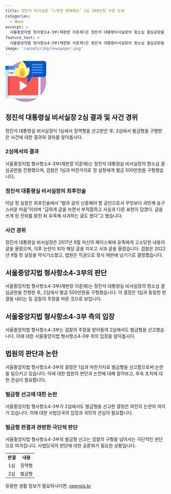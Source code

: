```yaml
---
title: 정진석 비서실장 ‘노무현 명예훼손’ 2심 500만원 구형 논쟁
categories:
  - News
excerpt: >
  서울중앙지법 형사항소4-3부(재판장 이훈재)은 정진석 대통령비서실장의 항소심 결심공판을 진행했고, 정 실장에게 벌금 500만원을 구형했다. 정 실장은 최후진술에서 신중한 말과 글로 국민에게 송구스러운 마음을 표현하고, 향후 공직에서 국민통합을 위해 노력할 것을 약속했다. 또한, 2017년 페이스북에 올린 노 전 대통령 부부에 관한 논란적인 글로 인해 유족에게 고소당했고, 검찰의 벌금형 구형을 받았으며, 이에 대한 항소심에서도 벌금형이 유지되었다.
feature_text: >
  서울중앙지법 형사항소4-3부(재판장 이훈재)은 정진석 대통령비서실장의 항소심 결심공판을 진행했고, 정 실장에게 벌금 500만원을 구형했다. 정 실장은 최후진술에서 신중한 말과 글로 국민에게 송구스러운 마음을 표현하고, 향후 공직에서 국민통합을 위해 노력할 것을 약속했다. 또한, 2017년 페이스북에 올린 노 전 대통령 부부에 관한 논란적인 글로 인해 유족에게 고소당했고, 검찰의 벌금형 구형을 받았으며, 이에 대한 항소심에서도 벌금형이 유지되었다.
image: '/assets/img/newspaper.png'
---
```


<p><img src="/assets/img/news.png" alt="rentncar 속보" /></p>

<h2 data-ke-size="size26">정진석 대통령실 비서실장 2심 결과 및 사건 경위</h2>

<p data-ke-size="size16">정진석 대통령실 비서실장이 1심에서 징역형을 선고받은 후, 2심에서 벌금형을 구형받은 사건에 대한 결과와 경위를 알아봅시다.</p>

<h3><b>2심에서의 결과</b></h3>

<p data-ke-size="size16">서울중앙지법 형사항소4-3부(재판장 이훈재)는 정진석 대통령실 비서실장의 항소심 결심공판을 진행했으며, 검찰은 1심과 마찬가지로 정 실장에게 벌금 500만원을 구형했습니다.</p>

<h3><b>정진석 대통령실 비서실장의 최후진술</b></h3>

<p data-ke-size="size16">이날 정 실장은 최후진술에서 “말과 글이 신중해야 할 공인으로서 무엇보다 국민께 송구스러운 마음”이라며 “급하게 글을 쓰면서 부적절하고 사실과 다른 표현이 담겼다. 글을 쓰게 된 진위를 밝힌 뒤 유족께 사과하는 글도 썼다”고 했습니다.</p>

<h3><b>사건 경위</b></h3>

<p data-ke-size="size16">정진석 대통령실 비서실장은 2017년 9월 자신의 페이스북에 유족에게 고소당한 내용의 글을 올렸으며, 이후 논란이 되자 해당 글을 지우고 사과 글을 올렸습니다. 검찰은 2022년 9월 정 실장을 약식기소했고, 법원은 직권으로 정식 재판에 넘기기로 결정했습니다.</p>

<h2 data-ke-size="size26">서울중앙지법 형사항소4-3부의 판단</h2>

<p data-ke-size="size16">서울중앙지법 형사항소4-3부(재판장 이훈재)는 정진석 대통령실 비서실장의 항소심 결심공판을 진행한 후, 2심에서 벌금 500만원을 구형했습니다. 이 결정은 1심과 동일한 판결을 내리는 등 검찰의 주장을 따른 것으로 보입니다.</p>

<h2 data-ke-size="size26">서울중앙지법 형사항소4-3부 측의 입장</h2>

<p data-ke-size="size16">서울중앙지법 형사항소4-3부는 검찰의 주장을 받아들여 2심에서도 벌금형을 선고했습니다. 이에 대한 서울중앙지법 형사항소4-3부 측의 입장을 알아봅시다.</p>

<h2 data-ke-size="size26">법원의 판단과 논란</h2>

<p data-ke-size="size16">서울중앙지법 형사항소4-3부의 결정은 1심과 마찬가지로 벌금형을 선고함으로써 논란을 일으키고 있습니다. 이에 대한 법원의 판단과 논란에 대해 알아보고, 후속 조치에 대한 관심이 필요합니다.</p>

<h3><b>벌금형 선고에 대한 논란</b></h3>

<p data-ke-size="size16">서울중앙지법 형사항소4-3부가 2심에서도 벌금형을 선고한 결정은 여전히 논란의 여지가 있습니다. 이에 대한 사법당국의 입장과 국민의 관심이 필요합니다.</p>

<h3><b>벌금형 판결과 관련한 극단적 판단</b></h3>

<p data-ke-size="size16">서울중앙지법 형사항소4-3부의 벌금형 선고는 검찰의 구형을 넘어서는 극단적인 판단으로 여겨집니다. 사법당국의 판단에 대한 공론화가 필요한 상황입니다.</p>

<table>
    <tbody>
        <tr>
            <td style="text-align: center; height: 17px;"><b>판결</b></td>
            <td style="text-align: center; height: 17px;"><b>내용</b></td>
        </tr>
        <tr>
            <td style="text-align: center; height: 17px;">1심</td>
            <td style="text-align: center; height: 17px;">징역형</td>
        </tr>
        <tr>
            <td style="text-align: center; height: 17px;">2심</td>
            <td style="text-align: center; height: 17px;">벌금형</td>
        </tr>
    </tbody>
</table>
유용한 생활 정보가 필요하시다면, <a href="https://opensis.kr" rel="dofollow">opensis.kr</a>


